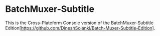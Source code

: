 # BatchMuxer-Subtitle
This is the Cross-Plateform Console version of the BatchMuxer-Subtitle Edition[https://github.com/DineshSolanki/Batch-Muxer-Subtitle-Edition].
